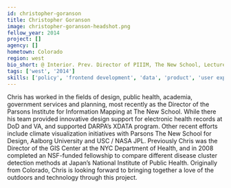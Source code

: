 ```yaml
---
id: christopher-goranson
title: Christopher Goranson
image: christopher-goranson-headshot.png
fellow_year: 2014
project: []
agency: []
hometown: Colorado
region: west
bio_short: @ Interior. Prev. Director of PIIIM, The New School, Lecturer at Mt. Sinai School of Medicine, Director of GIS Center at NYC Dept Health.
tags: ['west', '2014']
skills: ['policy', 'frontend development', 'data', 'product', 'user experience', 'business development', 'design']
---
```


Chris has worked in the fields of design, public health, academia, government services and planning, most recently as the Director of the Parsons Institute for Information Mapping at The New School. While there his team provided innovative design support for electronic health records at DoD and VA, and supported DARPA’s XDATA program. Other recent efforts include climate visualization initiatives with Parsons The New School for Design, Aalborg University and USC / NASA JPL. Previously Chris was the Director of the GIS Center at the NYC Department of Health, and in 2008 completed an NSF-funded fellowship to compare different disease cluster detection methods at Japan’s National Institute of Public Health. Originally from Colorado, Chris is looking forward to bringing together a love of the outdoors and technology through this project.
